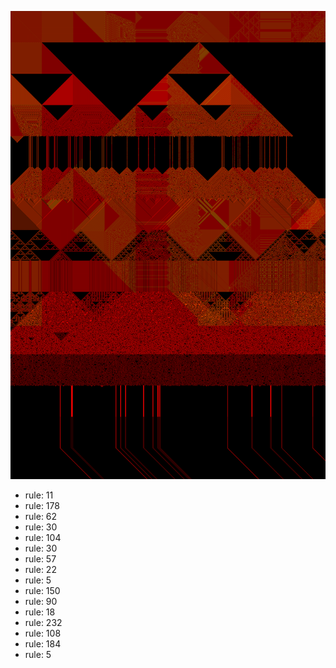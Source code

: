 ![photo](./output.png) 
 * rule: 11
* rule: 178
* rule: 62
* rule: 30
* rule: 104
* rule: 30
* rule: 57
* rule: 22
* rule: 5
* rule: 150
* rule: 90
* rule: 18
* rule: 232
* rule: 108
* rule: 184
* rule: 5
